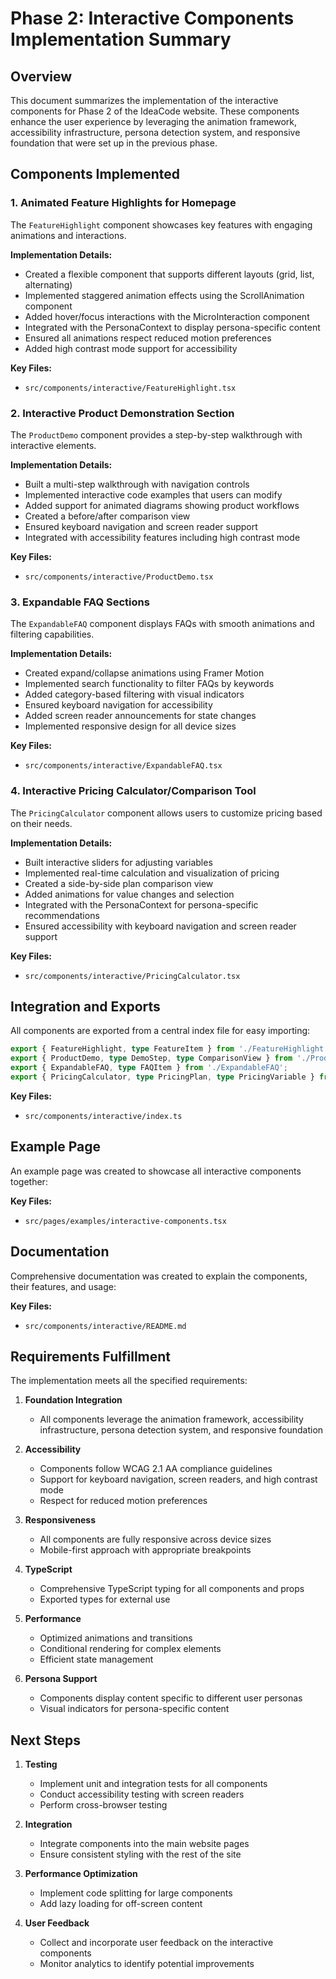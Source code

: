 # Phase 2: Interactive Components Implementation Summary

## Overview

This document summarizes the implementation of the interactive components for Phase 2 of the IdeaCode website. These components enhance the user experience by leveraging the animation framework, accessibility infrastructure, persona detection system, and responsive foundation that were set up in the previous phase.

## Components Implemented

### 1. Animated Feature Highlights for Homepage

The `FeatureHighlight` component showcases key features with engaging animations and interactions.

**Implementation Details:**
- Created a flexible component that supports different layouts (grid, list, alternating)
- Implemented staggered animation effects using the ScrollAnimation component
- Added hover/focus interactions with the MicroInteraction component
- Integrated with the PersonaContext to display persona-specific content
- Ensured all animations respect reduced motion preferences
- Added high contrast mode support for accessibility

**Key Files:**
- `src/components/interactive/FeatureHighlight.tsx`

### 2. Interactive Product Demonstration Section

The `ProductDemo` component provides a step-by-step walkthrough with interactive elements.

**Implementation Details:**
- Built a multi-step walkthrough with navigation controls
- Implemented interactive code examples that users can modify
- Added support for animated diagrams showing product workflows
- Created a before/after comparison view
- Ensured keyboard navigation and screen reader support
- Integrated with accessibility features including high contrast mode

**Key Files:**
- `src/components/interactive/ProductDemo.tsx`

### 3. Expandable FAQ Sections

The `ExpandableFAQ` component displays FAQs with smooth animations and filtering capabilities.

**Implementation Details:**
- Created expand/collapse animations using Framer Motion
- Implemented search functionality to filter FAQs by keywords
- Added category-based filtering with visual indicators
- Ensured keyboard navigation for accessibility
- Added screen reader announcements for state changes
- Implemented responsive design for all device sizes

**Key Files:**
- `src/components/interactive/ExpandableFAQ.tsx`

### 4. Interactive Pricing Calculator/Comparison Tool

The `PricingCalculator` component allows users to customize pricing based on their needs.

**Implementation Details:**
- Built interactive sliders for adjusting variables
- Implemented real-time calculation and visualization of pricing
- Created a side-by-side plan comparison view
- Added animations for value changes and selection
- Integrated with the PersonaContext for persona-specific recommendations
- Ensured accessibility with keyboard navigation and screen reader support

**Key Files:**
- `src/components/interactive/PricingCalculator.tsx`

## Integration and Exports

All components are exported from a central index file for easy importing:

```typescript
export { FeatureHighlight, type FeatureItem } from './FeatureHighlight';
export { ProductDemo, type DemoStep, type ComparisonView } from './ProductDemo';
export { ExpandableFAQ, type FAQItem } from './ExpandableFAQ';
export { PricingCalculator, type PricingPlan, type PricingVariable } from './PricingCalculator';
```

**Key Files:**
- `src/components/interactive/index.ts`

## Example Page

An example page was created to showcase all interactive components together:

**Key Files:**
- `src/pages/examples/interactive-components.tsx`

## Documentation

Comprehensive documentation was created to explain the components, their features, and usage:

**Key Files:**
- `src/components/interactive/README.md`

## Requirements Fulfillment

The implementation meets all the specified requirements:

1. **Foundation Integration**
   - All components leverage the animation framework, accessibility infrastructure, persona detection system, and responsive foundation

2. **Accessibility**
   - Components follow WCAG 2.1 AA compliance guidelines
   - Support for keyboard navigation, screen readers, and high contrast mode
   - Respect for reduced motion preferences

3. **Responsiveness**
   - All components are fully responsive across device sizes
   - Mobile-first approach with appropriate breakpoints

4. **TypeScript**
   - Comprehensive TypeScript typing for all components and props
   - Exported types for external use

5. **Performance**
   - Optimized animations and transitions
   - Conditional rendering for complex elements
   - Efficient state management

6. **Persona Support**
   - Components display content specific to different user personas
   - Visual indicators for persona-specific content

## Next Steps

1. **Testing**
   - Implement unit and integration tests for all components
   - Conduct accessibility testing with screen readers
   - Perform cross-browser testing

2. **Integration**
   - Integrate components into the main website pages
   - Ensure consistent styling with the rest of the site

3. **Performance Optimization**
   - Implement code splitting for large components
   - Add lazy loading for off-screen content

4. **User Feedback**
   - Collect and incorporate user feedback on the interactive components
   - Monitor analytics to identify potential improvements